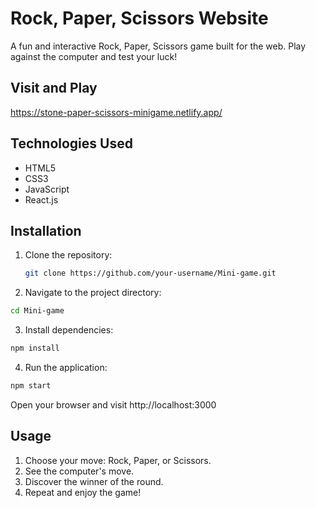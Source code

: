 # Rock, Paper, Scissors Website

A fun and interactive Rock, Paper, Scissors game built for the web. Play against the computer and test your luck!

## Visit and Play

https://stone-paper-scissors-minigame.netlify.app/

## Technologies Used

- HTML5
- CSS3
- JavaScript
- React.js

## Installation

1. Clone the repository:

   ```bash
   git clone https://github.com/your-username/Mini-game.git

2. Navigate to the project directory:

```bash
cd Mini-game
```

3. Install dependencies:

```bash
npm install
```

4. Run the application:

```bash
npm start
```
Open your browser and visit http://localhost:3000

## Usage
1. Choose your move: Rock, Paper, or Scissors.
2. See the computer's move.
3. Discover the winner of the round.
4. Repeat and enjoy the game!
